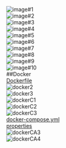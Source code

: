 ![image#1](figures/image1.JPG)
<br>
![image#2](figures/image2.JPG)
<br>
![image#3](figures/image3.JPG)
<br>
![image#4](figures/image4.JPG)
<br>
![image#5](figures/image5.JPG)
<br>
![image#6](figures/image6.JPG)
<br>
![image#7](figures/image7.JPG)
<br>
![image#8](figures/image8fixedCoordinates.JPG)
<br>
![image#9](figures/image9fixedtravis.JPG)
<br>
![image#10](figures/image10fixedgit.JPG)
<br>
##Docker
<br>
[Dockerfile](https://github.com/alexDev-92/spring-petclinic/blob/master/Dockerfile) 
<br>
![docker2](figures/docker2.JPG)
<br>
![docker3](figures/docker3.JPG)
<br>
![dockerC1](figures/dockerC1.JPG)
<br>
![dockerC2](figures/dockerC2.JPG)
<br>
![dockerC3](figures/dockerC3.JPG)
<br>
[docker-compose.yml](https://github.com/alexDev-92/spring-petclinic/blob/master/docker-compose.yml)
<br>
[properties](https://github.com/alexDev-92/spring-petclinic/blob/master/src/main/resources/application-mysql.properties)
<br>
![dockerCA3](figures/dockerCA3.JPG)
<br>
![dockerCA4](figures/dockerCA4.JPG)
